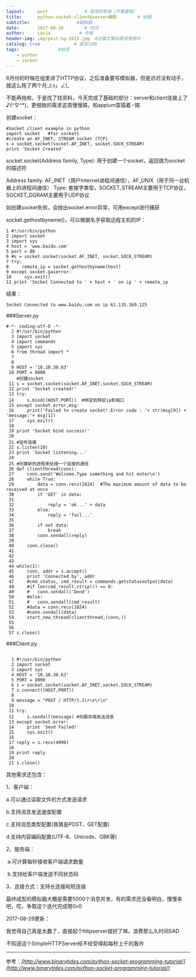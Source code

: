 ```yaml
---
layout:     post              # 使用的布局（不需要改）
title:      python-socket-client&server编程        # 标题 
subtitle:                  #副标题
date:       2017-08-28        # 时间
author:     Lacia           # 作者
header-img: img/post-bg-2015.jpg  #这篇文章标题背景图片
catalog: true             # 是否归档
tags:               #标签
    - python
    - socket
---
```


6月份的时候在组里讲了HTTP协议，之后准备要写模拟器，但是迟迟没有动手，就这么拖了两个月_(:з」∠)_ 

不能再拖啦，于是找了找资料，今天完成了基础的部分：server和client连接上了♪(^∇^*)，更细致的需求这周慢慢搞，和appium穿插着♂搞

创建socket：
```
#Socket client example in python 
import socket   #for sockets
#create an AF_INET, STREAM socket (TCP)
s = socket.socket(socket.AF_INET, socket.SOCK_STREAM)
print 'Socket Created'
```
socket.socket(Address family, Type): 用于创建一个socket，返回值为socket的描述符  

 Address family: AF_INET（用户Internet进程间通信），AF_UNIX（用于同一台机器上的进程间通信）
 Type: 套接字类型，SOCKET_STREAM主要用于TCP协议，SOCKET_DGRAM主要用于UDP协议  

如创建socket失败，会抛出socket.error异常，可用except进行捕获

socket.gethostbyname()，可以根据名字获取远程主机的IP：

    1 #!/usr/bin/python
    2 import socket
    3 import sys
    4 host = 'www.baidu.com'
    5 port = 80
    6 #s = socket.socket(socket.AF_INET, socket.SOCK_STREAM)
    7 try:
    8     remote_ip = socket.gethostbyname(host)
    9 except socket.gaierror:
    10     sys.exit()
    11 print 'Socket Connected to ' + host + ' on ip ' + remote_ip

结果：
```
Socket Connected to www.baidu.com on ip 61.135.169.125
```

###Server.py
```
#-*- coding:utf-8 -*-
  2 #!/usr/bin/python
  3 import socket
  4 import commands
  5 import sys
  6 from thread import *
  7 
  8 
  9 HOST = '10.10.30.63'
 10 PORT = 8000
    #创建socket
 11 s = socket.socket(socket.AF_INET,socket.SOCK_STREAM)
 12 print 'Socket created!'
 13 try:
 14     s.bind((HOST,PORT))  #绑定到特定ip和端口
 15 except socket.error,msg:
 16     print('Failed to create socket!.Error code : '+ str(msg[0]) + 'message:'+ msg[1])
 17     sys.exit()
 18 
 19 print 'Socket bind success!'
 20 
 21 #监听连接
 22 s.listen(10)
 23 print 'Socket listening...'
 24 
 25 #创建新的进程来处理一个连接的通信
 26 def clientthread(conn):
 27     conn.send('Welcome.Type something and hit enter\n')
 28     while True:
 29         data = conn.recv(1024)  #The maximum amount of data to be received at once
 30         if 'GET' in data:
 31 
 32             reply = 'ok...' + data
 33         else:
 34             reply = 'fail...'
 35 
 36         if not data:
 37             break
 38         conn.sendall(reply)
 39 
 40     conn.close()
 41 
 42 
 43 
 44 while(1):
 45     conn, addr = s.accept()
 46     print 'Connected by', addr
 47     #cmd_status, cmd_result = commands.getstatusoutput(data)
 48     #if len(cmd_result.strip()) == 0:
 49     #   conn.sendall('Dond')
 50     #else:
 51     #   conn.sendall(cmd_result)
 52     #data = conn.recv(1024)
 53     #conn.sendall(data)
 54     start_new_thread(clientthread,(conn,))
 55 
 56 
 57 s.close()
```

###Client.py
```

  1 #!/usr/bin/python
  2 import socket
  3 import sys
  4 HOST = '10.10.30.63'
  5 PORT = 8000
  6 s = socket.socket(socket.AF_INET,socket.SOCK_STREAM)
  7 s.connect((HOST,PORT))
  8 
  9 message = "POST / HTTP/1.1\r\n\r\n"
 10 
 11 try:
 12     s.sendall(message) #向服务端发送消息
 13 except socket.error:
 14     print 'Send Failed!'
 15     sys.exit()
 16 
 17 reply = s.recv(4096)
 18 
 19 print reply
 20 
 21 s.close()
```

其他需求还包含：  

1、客户端：  

a.可以通过读取文件的方式发送请求  

b.支持消息发送速度配置  

c.支持消息类型配置(我猜是POST、GET配置)  

d.支持内容编码配置(UTF-8、Unicode、GBK等)  

2、服务端：  

​ a.可计算每秒接收客户端请求数量  

​ b.支持给客户端发送不同状态码  

3、连接方式：支持长连接和短连接   

最终成型的模拟器大概是需要5000个消息并发，有的需求还没看明白，慢慢来吧，哎，争取这个迭代完成嗯0v0  





2017-08-29更新：  

我觉得自己真是太蠢了，直接起个httpserver就好了嘛，浪费那么久时间SAD  

不知道这个SimpleHTTPServer经不经受得起每秒上千的轰炸







-------------------------------------------------------------
参考：*[http://www.binarytides.com/python-socket-programming-tutorial/](http://www.binarytides.com/python-socket-programming-tutorial/)*
